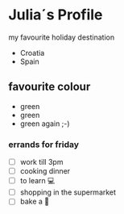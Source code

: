 # Julia´s Profile

my favourite holiday destination
  - Croatia
  - Spain

## favourite colour
  - green
  - green
  - green again ;-)
  
 ### errands for friday
 
 - [ ] work till 3pm
 - [ ] cooking dinner
 - [ ] to learn 💻
 - [ ] shopping in the supermarket
 - [ ] bake a 🥧
